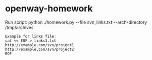 # openway-homework

Run script: python ./homework.py --file svn_links.txt --arch-directory /tmp/archives

```
Example for links file:
cat << EOF > links3.txt
http://example.com/svn/project1
http://example.com/svn/project2
EOF
```
